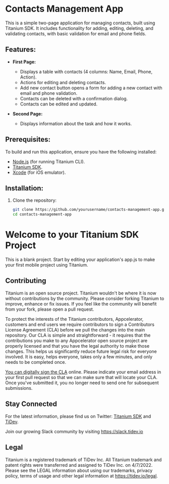 # Contacts Management App

This is a simple two-page application for managing contacts, built using Titanium SDK. It includes functionality for adding, editing, deleting, and validating contacts, with basic validation for email and phone fields.

## Features:
- **First Page:**
  - Displays a table with contacts (4 columns: Name, Email, Phone, Action).
  - Actions for editing and deleting contacts.
  - Add new contact button opens a form for adding a new contact with email and phone validation.
  - Contacts can be deleted with a confirmation dialog.
  - Contacts can be edited and updated.
  
- **Second Page:**
  - Displays information about the task and how it works.

## Prerequisites:
To build and run this application, ensure you have the following installed:
- [Node.js](https://nodejs.org/) (for running Titanium CLI).
- [Titanium SDK](https://www.appcelerator.com/).
- [Xcode](https://developer.apple.com/xcode/) (for iOS emulator).

## Installation:

1. Clone the repository:
   ```bash
   git clone https://github.com/yourusername/contacts-management-app.git
   cd contacts-management-app


# Welcome to your Titanium SDK Project

This is a blank project.  Start by editing your application's app.js to
make your first mobile project using Titanium.

## Contributing

Titanium is an open source project.  Titanium wouldn't be where it is now without contributions by the community. Please consider forking Titanium to improve, enhance or fix issues. If you feel like the community will benefit from your fork, please open a pull request.

To protect the interests of the Titanium contributors, Appcelerator, customers and end users we require contributors to sign a Contributors License Agreement (CLA) before we pull the changes into the main repository. Our CLA is simple and straightforward - it requires that the contributions you make to any Appcelerator open source project are properly licensed and that you have the legal authority to make those changes. This helps us significantly reduce future legal risk for everyone involved. It is easy, helps everyone, takes only a few minutes, and only needs to be completed once.

[You can digitally sign the CLA](https://github.com/tidev/organization-docs/blob/main/AUTHORIZED_CONTRIBUTORS.md) online. Please indicate your email address in your first pull request so that we can make sure that will locate your CLA.  Once you've submitted it, you no longer need to send one for subsequent submissions.

## Stay Connected

For the latest information, please find us on Twitter: [Titanium SDK](https://twitter.com/titaniumsdk) and [TiDev](https://twitter.com/tidevio).

Join our growing Slack community by visiting https://slack.tidev.io

## Legal

Titanium is a registered trademark of TiDev Inc. All Titanium trademark and patent rights were transferred and assigned to TiDev Inc. on 4/7/2022. Please see the LEGAL information about using our trademarks, privacy policy, terms of usage and other legal information at https://tidev.io/legal.
